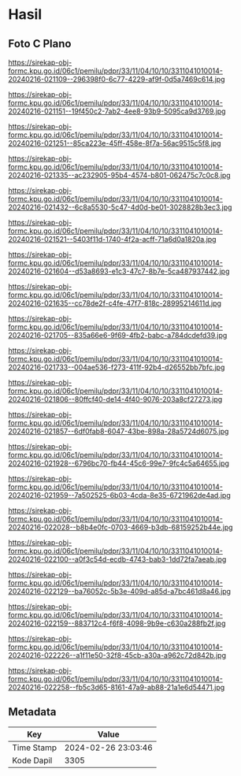 # Hasil

## Foto C Plano

https://sirekap-obj-formc.kpu.go.id/06c1/pemilu/pdpr/33/11/04/10/10/3311041010014-20240216-021109--296398f0-6c77-4229-af9f-0d5a7469c614.jpg

https://sirekap-obj-formc.kpu.go.id/06c1/pemilu/pdpr/33/11/04/10/10/3311041010014-20240216-021151--19f450c2-7ab2-4ee8-93b9-5095ca9d3769.jpg

https://sirekap-obj-formc.kpu.go.id/06c1/pemilu/pdpr/33/11/04/10/10/3311041010014-20240216-021251--85ca223e-45ff-458e-8f7a-56ac9515c5f8.jpg

https://sirekap-obj-formc.kpu.go.id/06c1/pemilu/pdpr/33/11/04/10/10/3311041010014-20240216-021335--ac232905-95b4-4574-b801-062475c7c0c8.jpg

https://sirekap-obj-formc.kpu.go.id/06c1/pemilu/pdpr/33/11/04/10/10/3311041010014-20240216-021432--6c8a5530-5c47-4d0d-be01-3028828b3ec3.jpg

https://sirekap-obj-formc.kpu.go.id/06c1/pemilu/pdpr/33/11/04/10/10/3311041010014-20240216-021521--5403f11d-1740-4f2a-acff-71a6d0a1820a.jpg

https://sirekap-obj-formc.kpu.go.id/06c1/pemilu/pdpr/33/11/04/10/10/3311041010014-20240216-021604--d53a8693-e1c3-47c7-8b7e-5ca487937442.jpg

https://sirekap-obj-formc.kpu.go.id/06c1/pemilu/pdpr/33/11/04/10/10/3311041010014-20240216-021635--cc78de2f-c4fe-47f7-818c-28995214611d.jpg

https://sirekap-obj-formc.kpu.go.id/06c1/pemilu/pdpr/33/11/04/10/10/3311041010014-20240216-021705--835a66e6-9f69-4fb2-babc-a784dcdefd39.jpg

https://sirekap-obj-formc.kpu.go.id/06c1/pemilu/pdpr/33/11/04/10/10/3311041010014-20240216-021733--004ae536-f273-411f-92b4-d26552bb7bfc.jpg

https://sirekap-obj-formc.kpu.go.id/06c1/pemilu/pdpr/33/11/04/10/10/3311041010014-20240216-021806--80ffcf40-de14-4f40-9076-203a8cf27273.jpg

https://sirekap-obj-formc.kpu.go.id/06c1/pemilu/pdpr/33/11/04/10/10/3311041010014-20240216-021857--6df0fab8-6047-43be-898a-28a5724d6075.jpg

https://sirekap-obj-formc.kpu.go.id/06c1/pemilu/pdpr/33/11/04/10/10/3311041010014-20240216-021928--6796bc70-fb44-45c6-99e7-9fc4c5a64655.jpg

https://sirekap-obj-formc.kpu.go.id/06c1/pemilu/pdpr/33/11/04/10/10/3311041010014-20240216-021959--7a502525-6b03-4cda-8e35-6721962de4ad.jpg

https://sirekap-obj-formc.kpu.go.id/06c1/pemilu/pdpr/33/11/04/10/10/3311041010014-20240216-022028--b8b4e0fc-0703-4669-b3db-68159252b44e.jpg

https://sirekap-obj-formc.kpu.go.id/06c1/pemilu/pdpr/33/11/04/10/10/3311041010014-20240216-022100--a0f3c54d-ecdb-4743-bab3-1dd72fa7aeab.jpg

https://sirekap-obj-formc.kpu.go.id/06c1/pemilu/pdpr/33/11/04/10/10/3311041010014-20240216-022129--ba76052c-5b3e-409d-a85d-a7bc461d8a46.jpg

https://sirekap-obj-formc.kpu.go.id/06c1/pemilu/pdpr/33/11/04/10/10/3311041010014-20240216-022159--883712c4-f6f8-4098-9b9e-c630a288fb2f.jpg

https://sirekap-obj-formc.kpu.go.id/06c1/pemilu/pdpr/33/11/04/10/10/3311041010014-20240216-022226--a1f11e50-32f8-45cb-a30a-a962c72d842b.jpg

https://sirekap-obj-formc.kpu.go.id/06c1/pemilu/pdpr/33/11/04/10/10/3311041010014-20240216-022258--fb5c3d65-8161-47a9-ab88-21a1e6d54471.jpg


## Metadata

| Key        | Value               |
| ---------- | ------------------- |
| Time Stamp | 2024-02-26 23:03:46 |
| Kode Dapil | 3305                |



